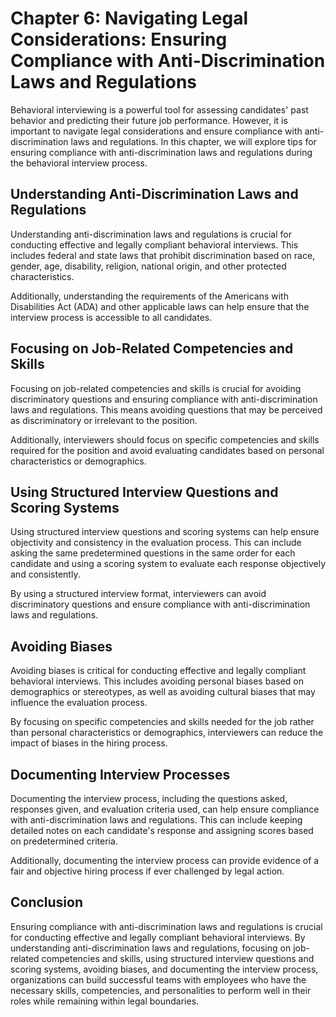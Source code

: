 Chapter 6: Navigating Legal Considerations: Ensuring Compliance with Anti-Discrimination Laws and Regulations
=============================================================================================================

Behavioral interviewing is a powerful tool for assessing candidates' past behavior and predicting their future job performance. However, it is important to navigate legal considerations and ensure compliance with anti-discrimination laws and regulations. In this chapter, we will explore tips for ensuring compliance with anti-discrimination laws and regulations during the behavioral interview process.

Understanding Anti-Discrimination Laws and Regulations
------------------------------------------------------

Understanding anti-discrimination laws and regulations is crucial for conducting effective and legally compliant behavioral interviews. This includes federal and state laws that prohibit discrimination based on race, gender, age, disability, religion, national origin, and other protected characteristics.

Additionally, understanding the requirements of the Americans with Disabilities Act (ADA) and other applicable laws can help ensure that the interview process is accessible to all candidates.

Focusing on Job-Related Competencies and Skills
-----------------------------------------------

Focusing on job-related competencies and skills is crucial for avoiding discriminatory questions and ensuring compliance with anti-discrimination laws and regulations. This means avoiding questions that may be perceived as discriminatory or irrelevant to the position.

Additionally, interviewers should focus on specific competencies and skills required for the position and avoid evaluating candidates based on personal characteristics or demographics.

Using Structured Interview Questions and Scoring Systems
--------------------------------------------------------

Using structured interview questions and scoring systems can help ensure objectivity and consistency in the evaluation process. This can include asking the same predetermined questions in the same order for each candidate and using a scoring system to evaluate each response objectively and consistently.

By using a structured interview format, interviewers can avoid discriminatory questions and ensure compliance with anti-discrimination laws and regulations.

Avoiding Biases
---------------

Avoiding biases is critical for conducting effective and legally compliant behavioral interviews. This includes avoiding personal biases based on demographics or stereotypes, as well as avoiding cultural biases that may influence the evaluation process.

By focusing on specific competencies and skills needed for the job rather than personal characteristics or demographics, interviewers can reduce the impact of biases in the hiring process.

Documenting Interview Processes
-------------------------------

Documenting the interview process, including the questions asked, responses given, and evaluation criteria used, can help ensure compliance with anti-discrimination laws and regulations. This can include keeping detailed notes on each candidate's response and assigning scores based on predetermined criteria.

Additionally, documenting the interview process can provide evidence of a fair and objective hiring process if ever challenged by legal action.

Conclusion
----------

Ensuring compliance with anti-discrimination laws and regulations is crucial for conducting effective and legally compliant behavioral interviews. By understanding anti-discrimination laws and regulations, focusing on job-related competencies and skills, using structured interview questions and scoring systems, avoiding biases, and documenting the interview process, organizations can build successful teams with employees who have the necessary skills, competencies, and personalities to perform well in their roles while remaining within legal boundaries.
